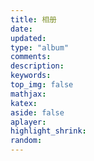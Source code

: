 ```yaml
---
title: 相册
date:
updated:
type: "album"
comments:
description:
keywords:
top_img: false
mathjax:
katex:
aside: false
aplayer:
highlight_shrink:
random:
---
```

